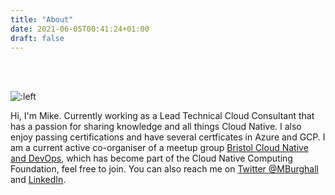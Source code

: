 ```yaml
---
title: "About"
date: 2021-06-05T00:41:24+01:00
draft: false
---
```

<br>
<br>

![:left](/images/profile.jpg "Michael Burghall Profile Picture") 

Hi, I'm Mike. Currently working as a Lead Technical Cloud Consultant that has a passion for sharing knowledge and all things Cloud Native.
I also enjoy passing certifications and have several certficates in Azure and GCP.
I am a current active co-organiser of a meetup group [Bristol Cloud Native and DevOps](https://www.meetup.com/Bristol-Cloud-Native-DevOps/), which has become part of the Cloud Native Computing Foundation, feel free to join.
You can also reach me on [Twitter @MBurghall](https://twitter.com/@mburghall) and [LinkedIn](https://www.linkedin.com/in/michael-burghall-674b8a43/). 

